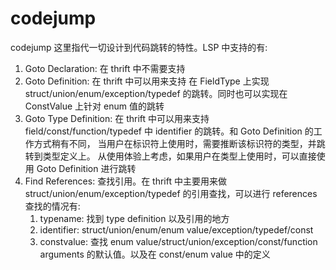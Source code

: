 # codejump

codejump 这里指代一切设计到代码跳转的特性。LSP 中支持的有:

1. Goto Declaration: 在 thrift 中不需要支持
2. Goto Definition:  在 thrift 中可以用来支持 在 FieldType 上实现 struct/union/enum/exception/typedef 的跳转。同时也可以实现在 ConstValue 上针对 enum 值的跳转
3. Goto Type Definition: 在 thrift 中可以用来支持 field/const/function/typedef  中 identifier 的跳转。和 Goto Definition 的工作方式稍有不同，
当用户在标识符上使用时，需要推断该标识符的类型，并跳转到类型定义上。 从使用体验上考虑，如果用户在类型上使用时，可以直接使用 Goto Definition 进行跳转
4. Find References: 查找引用。在 thrift 中主要用来做 struct/union/enum/exception/typedef 的引用查找，可以进行 references 查找的情况有:
   1. typename: 找到 type definition 以及引用的地方
   2. identifier: struct/union/enum/enum value/exception/typedef/const
   3. constvalue: 查找 enum value/struct/union/exception/const/function arguments 的默认值。以及在 const/enum value 中的定义



